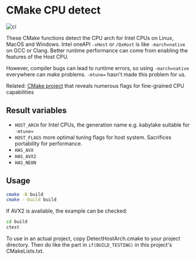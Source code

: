 # CMake CPU detect

![ci](https://github.com/scivision/cmake-cpu-detect/workflows/ci/badge.svg)

These CMake functions detect the CPU arch for Intel CPUs on Linux, MacOS and Windows.
Intel oneAPI `-xHost` or `/QxHost` is like `-march=native` on GCC or Clang.
Better runtime performance can come from enabling the features of the Host CPU.

However, compiler bugs can lead to runtime errors, so using `-march=native` everywhere can make problems.
`-mtune=` hasn't made this problem for us.

Related: [CMake project](https://github.com/miurahr/cmake-optimize-architecture-flag)
that reveals numerous flags for fine-grained CPU capabilities

## Result variables

* `HOST_ARCH` for Intel CPUs, the generation name e.g. kabylake suitable for `-mtune=`
* `HOST_FLAGS` more optimal tuning flags for host system. Sacrifices portability for performance.
* `HAS_AVX`
* `HAS_AVX2`
* `HAS_NEON`

## Usage

```sh
cmake -B build
cmake --build build
```

If AVX2 is available, the example can be checked:

```sh
cd build
ctest
```

To use in an actual project, copy DetectHostArch.cmake to your project directory.
Then do like the part in `if(BUILD_TESTING)` in this project's CMakeLists.txt.
